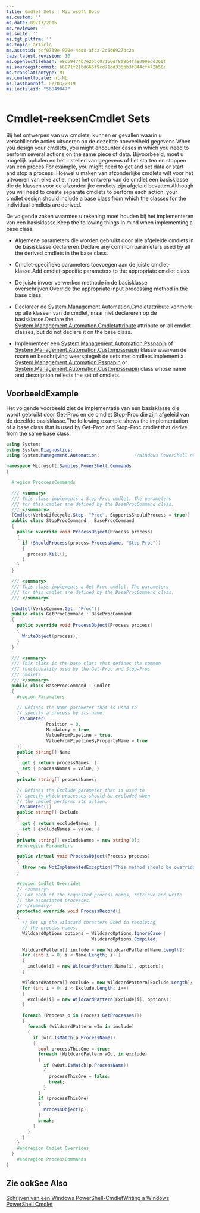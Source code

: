 ```yaml
---
title: Cmdlet Sets | Microsoft Docs
ms.custom: ''
ms.date: 09/13/2016
ms.reviewer: ''
ms.suite: ''
ms.tgt_pltfrm: ''
ms.topic: article
ms.assetid: bcf0739e-920e-4dd8-afca-2c6d6927bc2a
caps.latest.revision: 10
ms.openlocfilehash: e9c59474b7e2bbc07166df8a8b4fa8099edd360f
ms.sourcegitcommit: b6871f21bd666f9cd71dd336bb3f844cf472b56c
ms.translationtype: MT
ms.contentlocale: nl-NL
ms.lasthandoff: 02/03/2019
ms.locfileid: "56849047"
---
```

# <a name="cmdlet-sets"></a><span data-ttu-id="29cc0-102">Cmdlet-reeksen</span><span class="sxs-lookup"><span data-stu-id="29cc0-102">Cmdlet Sets</span></span>

<span data-ttu-id="29cc0-103">Bij het ontwerpen van uw cmdlets, kunnen er gevallen waarin u verschillende acties uitvoeren op de dezelfde hoeveelheid gegevens.</span><span class="sxs-lookup"><span data-stu-id="29cc0-103">When you design your cmdlets, you might encounter cases in which you need to perform several actions on the same piece of data.</span></span> <span data-ttu-id="29cc0-104">Bijvoorbeeld, moet u mogelijk ophalen en het instellen van gegevens of het starten en stoppen van een proces.</span><span class="sxs-lookup"><span data-stu-id="29cc0-104">For example, you might need to get and set data or start and stop a process.</span></span> <span data-ttu-id="29cc0-105">Hoewel u maken van afzonderlijke cmdlets wilt voor het uitvoeren van elke actie, moet het ontwerp van de cmdlet een basisklasse die de klassen voor de afzonderlijke cmdlets zijn afgeleid bevatten.</span><span class="sxs-lookup"><span data-stu-id="29cc0-105">Although you will need to create separate cmdlets to perform each action, your cmdlet design should include a base class from which the classes for the individual cmdlets are derived.</span></span>

<span data-ttu-id="29cc0-106">De volgende zaken waarmee u rekening moet houden bij het implementeren van een basisklasse.</span><span class="sxs-lookup"><span data-stu-id="29cc0-106">Keep the following things in mind when implementing a base class.</span></span>

- <span data-ttu-id="29cc0-107">Algemene parameters die worden gebruikt door alle afgeleide cmdlets in de basisklasse declareren.</span><span class="sxs-lookup"><span data-stu-id="29cc0-107">Declare any common parameters used by all the derived cmdlets in the base class.</span></span>

- <span data-ttu-id="29cc0-108">Cmdlet-specifieke parameters toevoegen aan de juiste cmdlet-klasse.</span><span class="sxs-lookup"><span data-stu-id="29cc0-108">Add cmdlet-specific parameters to the appropriate cmdlet class.</span></span>

- <span data-ttu-id="29cc0-109">De juiste invoer verwerken methode in de basisklasse overschrijven.</span><span class="sxs-lookup"><span data-stu-id="29cc0-109">Override the appropriate input processing method in the base class.</span></span>

- <span data-ttu-id="29cc0-110">Declareer de [System.Management.Automation.Cmdletattribute](/dotnet/api/System.Management.Automation.CmdletAttribute) kenmerk op alle klassen van de cmdlet, maar niet declareren op de basisklasse.</span><span class="sxs-lookup"><span data-stu-id="29cc0-110">Declare the [System.Management.Automation.Cmdletattribute](/dotnet/api/System.Management.Automation.CmdletAttribute) attribute on all cmdlet classes, but do not declare it on the base class.</span></span>

- <span data-ttu-id="29cc0-111">Implementeer een [System.Management.Automation.Pssnapin](/dotnet/api/System.Management.Automation.PSSnapIn) of [System.Management.Automation.Custompssnapin](/dotnet/api/System.Management.Automation.CustomPSSnapIn) klasse waarvan de naam en beschrijving weerspiegelt de sets met cmdlets.</span><span class="sxs-lookup"><span data-stu-id="29cc0-111">Implement a [System.Management.Automation.Pssnapin](/dotnet/api/System.Management.Automation.PSSnapIn) or [System.Management.Automation.Custompssnapin](/dotnet/api/System.Management.Automation.CustomPSSnapIn) class whose name and description reflects the set of cmdlets.</span></span>

## <a name="example"></a><span data-ttu-id="29cc0-112">Voorbeeld</span><span class="sxs-lookup"><span data-stu-id="29cc0-112">Example</span></span>

<span data-ttu-id="29cc0-113">Het volgende voorbeeld ziet de implementatie van een basisklasse die wordt gebruikt door Get-Proc en de cmdlet Stop-Proc die zijn afgeleid van de dezelfde basisklasse.</span><span class="sxs-lookup"><span data-stu-id="29cc0-113">The following example shows the implementation of a base class that is used by Get-Proc and Stop-Proc cmdlet that derive from the same base class.</span></span>

```csharp
using System;
using System.Diagnostics;
using System.Management.Automation;             //Windows PowerShell namespace.

namespace Microsoft.Samples.PowerShell.Commands
{

  #region ProccessCommands

  /// <summary>
  /// This class implements a Stop-Proc cmdlet. The parameters
  /// for this cmdlet are defined by the BaseProcCommand class.
  /// </summary>
  [Cmdlet(VerbsLifecycle.Stop, "Proc", SupportsShouldProcess = true)]
  public class StopProcCommand : BaseProcCommand
  {
    public override void ProcessObject(Process process)
    {
      if (ShouldProcess(process.ProcessName, "Stop-Proc"))
      {
        process.Kill();
      }
    }
  }

  /// <summary>
  /// This class implements a Get-Proc cmdlet. The parameters
  /// for this cmdlet are defined by the BaseProcCommand class.
  /// </summary>

  [Cmdlet(VerbsCommon.Get, "Proc")]
  public class GetProcCommand : BaseProcCommand
  {
    public override void ProcessObject(Process process)
    {
      WriteObject(process);
    }
  }

  /// <summary>
  /// This class is the base class that defines the common
  /// functionality used by the Get-Proc and Stop-Proc
  /// cmdlets.
  /// </summary>
  public class BaseProcCommand : Cmdlet
  {
    #region Parameters

    // Defines the Name parameter that is used to
    // specify a process by its name.
    [Parameter(
               Position = 0,
               Mandatory = true,
               ValueFromPipeline = true,
               ValueFromPipelineByPropertyName = true
    )]
    public string[] Name
    {
      get { return processNames; }
      set { processNames = value; }
    }
    private string[] processNames;

    // Defines the Exclude parameter that is used to
    // specify which processes should be excluded when
    // the cmdlet performs its action.
    [Parameter()]
    public string[] Exclude
    {
      get { return excludeNames; }
      set { excludeNames = value; }
    }
    private string[] excludeNames = new string[0];
    #endregion Parameters

    public virtual void ProcessObject(Process process)
    {
      throw new NotImplementedException("This method should be overridden.");
    }

    #region Cmdlet Overrides
    // <summary>
    // For each of the requested process names, retrieve and write
    // the associated processes.
    // </summary>
    protected override void ProcessRecord()
    {
      // Set up the wildcard chracters used in resolving
      // the process names.
      WildcardOptions options = WildcardOptions.IgnoreCase |
                                WildcardOptions.Compiled;

      WildcardPattern[] include = new WildcardPattern[Name.Length];
      for (int i = 0; i < Name.Length; i++)
      {
        include[i] = new WildcardPattern(Name[i], options);
      }

      WildcardPattern[] exclude = new WildcardPattern[Exclude.Length];
      for (int i = 0; i < Exclude.Length; i++)
      {
        exclude[i] = new WildcardPattern(Exclude[i], options);
      }

      foreach (Process p in Process.GetProcesses())
      {
        foreach (WildcardPattern wIn in include)
        {
          if (wIn.IsMatch(p.ProcessName))
          {
            bool processThisOne = true;
            foreach (WildcardPattern wOut in exclude)
            {
              if (wOut.IsMatch(p.ProcessName))
              {
                processThisOne = false;
                break;
              }
            }
            if (processThisOne)
            {
              ProcessObject(p);
            }
            break;
          }
        }
      }
    }
    #endregion Cmdlet Overrides
  }
    #endregion ProcessCommands
}
```

## <a name="see-also"></a><span data-ttu-id="29cc0-114">Zie ook</span><span class="sxs-lookup"><span data-stu-id="29cc0-114">See Also</span></span>

[<span data-ttu-id="29cc0-115">Schrijven van een Windows PowerShell-Cmdlet</span><span class="sxs-lookup"><span data-stu-id="29cc0-115">Writing a Windows PowerShell Cmdlet</span></span>](./writing-a-windows-powershell-cmdlet.md)
